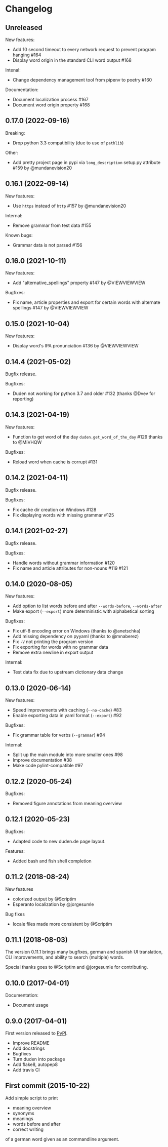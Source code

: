 # Changelog

## Unreleased

New features:
* Add 10 second timeout to every network request to prevent program hanging #164
* Display word origin in the standard CLI word output #168

Intenal:
* Change dependency management tool from pipenv to poetry #160

Documentation:
* Document localization process #167
* Document word origin property #168

## 0.17.0 (2022-09-16)

Breaking:
* Drop python 3.3 compatibility (due to use of `pathlib`)

Other:
* Add pretty project page in pypi via `long_description` setup.py attribute #159 by @mundanevision20

## 0.16.1 (2022-09-14)

New features:
* Use `https` instead of `http` #157 by @mundanevision20

Internal:
* Remove grammar from test data #155

Known bugs:
* Grammar data is not parsed #156

## 0.16.0 (2021-10-11)

New features:
* Add "alternative_spellings" property #147 by @VIEWVIEWVIEW

Bugfixes:
* Fix name, article properties and export for certain words with alternate spellings #147 by @VIEWVIEWVIEW

## 0.15.0 (2021-10-04)

New features:
* Display word's IPA pronunciation #136 by @VIEWVIEWVIEW

## 0.14.4 (2021-05-02)

Bugfix release.

Bugfixes:
* Duden not working for python 3.7 and older #132 (thanks @Dvev for reporting)

## 0.14.3 (2021-04-19)

New features:
* Function to get word of the day `duden.get_word_of_the_day` #129 thanks to @MiVHQW

Bugfixes:
* Reload word when cache is corrupt #131

## 0.14.2 (2021-04-11)

Bugfix release.

Bugfixes:
* Fix cache dir creation on Windows #128
* Fix displaying words with missing grammar #125

## 0.14.1 (2021-02-27)

Bugfix release.

Bugfixes:
* Handle words without grammar information #120
* Fix name and article attributes for non-nouns #119 #121

## 0.14.0 (2020-08-05)

New features:

* Add option to list words before and after `--words-before`, `--words-after`
* Make export (`--export`) more deterministic with alphabetical sorting

Bugfixes:

* Fix utf-8 encoding error on Windows (thanks to @anetschka)
* Add missing dependency on pyyaml (thanks to @mnaberez)
* Fix `-V` not printing the program version
* Fix exporting for words with no grammar data
* Remove extra newline in export output

Internal:

* Test data fix due to upstream dictionary data change

## 0.13.0 (2020-06-14)

New features:
* Speed improvements with caching (`--no-cache`) #83
* Enable exporting data in yaml format (`--export`) #92

Bugfixes:
* Fix grammar table for verbs (`--grammar`) #94

Internal:
* Split up the main module into more smaller ones #98
* Improve documentation #38
* Make code pylint-compatible #97

## 0.12.2 (2020-05-24)

Bugfixes:
* Removed figure annotations from meaning overview

## 0.12.1 (2020-05-23)

Bugfixes:
* Adapted code to new duden.de page layout.

Features:
* Added bash and fish shell completion

## 0.11.2 (2018-08-24)

New features
* colorized output by @Scriptim
* Esperanto localization by @jorgesumle

Bug fixes
* locale files made more consistent by @Scriptim

## 0.11.1 (2018-08-03)

The version 0.11.1 brings many bugfixes, german and spanish UI translation, CLI improvements, and ability to search (multiple) words.

Special thanks goes to @Scriptim and @jorgesumle for contributing.

## 0.10.0 (2017-04-01)

Documentation:
* Document usage

## 0.9.0 (2017-04-01)

First version released to [PyPI](https://pypi.org/project/duden/).

* Improve README
* Add docstrings
* Bugfixes
* Turn duden into package
* Add flake8, autopep8
* Add travis CI

## First commit (2015-10-22)

Add simple script to print
* meaning overview
* synonyms
* meanings
* words before and after
* correct writing

of a german word given as an commandline argument.
